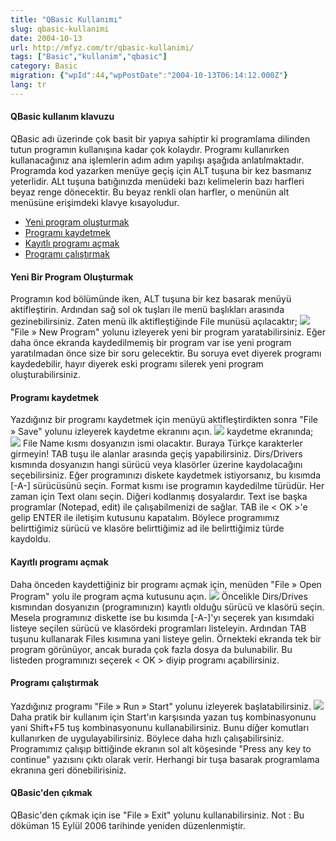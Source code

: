 ```yaml
---
title: "QBasic Kullanımı"
slug: qbasic-kullanimi
date: 2004-10-13
url: http://mfyz.com/tr/qbasic-kullanimi/
tags: ["Basic","kullanim","qbasic"]
category: Basic
migration: {"wpId":44,"wpPostDate":"2004-10-13T06:14:12.000Z"}
lang: tr
---
```


#### QBasic kullanım klavuzu

QBasic adı üzerinde çok basit bir yapıya sahiptir ki programlama dilinden tutun programın kullanışına kadar çok kolaydır. Programı kullanırken kullanacağınız ana işlemlerin adım adım yapılışı aşağıda anlatılmaktadır. Programda kod yazarken menüye geçiş için ALT tuşuna bir kez basmanız yeterlidir. ALt tuşuna batığınızda menüdeki bazı kelimelerin bazı harfleri beyaz renge dönecektir. Bu beyaz renkli olan harfler, o menünün alt menüsüne erişimdeki klavye kısayoludur.

*   [Yeni program oluşturmak](#olusturmak)
*   [Programı kaydetmek](#kaydetmek)
*   [Kayıtlı programı açmak](#acmak)
*   [Programı çalıştırmak](#calistirmak)

#### Yeni Bir Program Oluşturmak

Programın kod bölümünde iken, ALT tuşuna bir kez basarak menüyü aktifleştirin. Ardından sağ sol ok tuşları ile menü başlıkları arasında gezinebilirsiniz. Zaten menü ilk aktifleştiğinde File munüsü açılacaktır; ![](/images/archive/tr/2004/10/qb_kullanimi_1.gif) "File » New Program" yolunu izleyerek yeni bir program yaratabilirsiniz. Eğer daha önce ekranda kaydedilmemiş bir program var ise yeni program yaratılmadan önce size bir soru gelecektir. Bu soruya evet diyerek programı kaydedebilir, hayır diyerek eski programı silerek yeni program oluşturabilirsiniz.

#### Programı kaydetmek

Yazdığınız bir programı kaydetmek için menüyü aktifleştirdikten sonra "File » Save" yolunu izleyerek kaydetme ekranını açın. ![](/images/archive/tr/2004/10/qb_kullanimi_2.gif) kaydetme ekranında; ![](/images/archive/tr/2004/10/qb_kullanimi_3.gif) File Name kısmı dosyanızın ismi olacaktır. Buraya Türkçe karakterler girmeyin! TAB tuşu ile alanlar arasında geçiş yapabilirsiniz. Dirs/Drivers kısmında dosyanızın hangi sürücü veya klasörler üzerine kaydolacağını seçebilirsiniz. Eğer programınızı diskete kaydetmek istiyorsanız, bu kısımda \[-A-\] sürücüsünü seçin. Format kısmı ise programın kaydedilme türüdür. Her zaman için Text olanı seçin. Diğeri kodlanmış dosyalardır. Text ise başka programlar (Notepad, edit) ile çalışabilmenizi de sağlar. TAB ile < OK >'e gelip ENTER ile iletişim kutusunu kapatalım. Böylece programımız belirttiğimiz sürücü ve klasöre belirttiğimiz ad ile belirttiğimiz türde kaydoldu.

#### Kayıtlı programı açmak

Daha önceden kaydettiğiniz bir programı açmak için, menüden "File » Open Program" yolu ile program açma kutusunu açın. ![](/images/archive/tr/2004/10/qb_kullanimi_4.gif) Öncelikle Dirs/Drives kısmından dosyanızın (programınızın) kayıtlı olduğu sürücü ve klasörü seçin. Mesela programınız diskette ise bu kısımda \[-A-\]'yı seçerek yan kısımdaki listeye seçilen sürücü ve klasördeki programları listeleyin. Ardından TAB tuşunu kullanarak Files kısımına yani listeye gelin. Örnekteki ekranda tek bir program görünüyor, ancak burada çok fazla dosya da bulunabilir. Bu listeden programınızı seçerek < OK > diyip programı açabilirsiniz.

#### Programı çalıştırmak

Yazdığınız programı "File » Run » Start" yolunu izleyerek başlatabilirsiniz. ![](/images/archive/tr/2004/10/qb_kullanimi_5.gif) Daha pratik bir kullanım için Start'ın karşısında yazan tuş kombinasyonunu yani Shift+F5 tuş kombinasyonunu kullanabilirsiniz. Bunu diğer komutları kullanırken de uygulayabilirsiniz. Böylece daha hızlı çalışabilirsiniz. Programımız çalışıp bittiğinde ekranın sol alt köşesinde "Press any key to continue" yazısını çıktı olarak verir. Herhangi bir tuşa basarak programlama ekranına geri dönebilirisiniz.

#### QBasic'den çıkmak

QBasic'den çıkmak için ise "File » Exit" yolunu kullanabilirsiniz. Not : Bu döküman 15 Eylül 2006 tarihinde yeniden düzenlenmiştir.